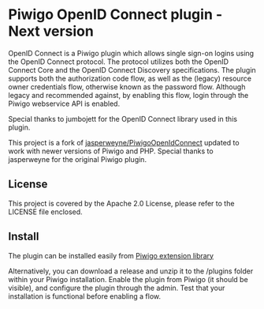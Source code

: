 # Piwigo OpenID Connect plugin - Next version

OpenID Connect is a Piwigo plugin which allows single sign-on logins using the
OpenID Connect protocol. The protocol utilizes both the OpenID Connect Core and
the OpenID Connect Discovery specifications. The plugin supports both the
authorization code flow, as well as the (legacy) resource owner credentials
flow, otherwise known as the password flow. Although legacy and recommended
against, by enabling this flow, login through the Piwigo webservice API is
enabled.

Special thanks to jumbojett for the OpenID Connect library used in this plugin.

This project is a fork of [jasperweyne/PiwigoOpenIdConnect](https://github.com/jasperweyne/PiwigoOpenIdConnect) updated to work with newer versions of Piwigo and PHP. Special thanks to jasperweyne for the original Piwigo plugin.

## License

This project is covered by the Apache 2.0 License, please refer to the LICENSE
file enclosed.

## Install

The plugin can be installed easily from [Piwigo extension library](https://piwigo.org/ext/index.php?eid=1049)

Alternatively, you can download a release and
unzip it to the /plugins folder within your Piwigo installation. Enable the
plugin from Piwigo (it should be visible), and configure the plugin through the
admin. Test that your installation is functional before enabling a flow.
